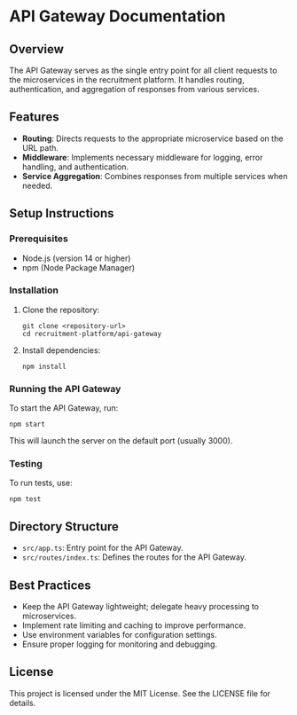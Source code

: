 # API Gateway Documentation

## Overview
The API Gateway serves as the single entry point for all client requests to the microservices in the recruitment platform. It handles routing, authentication, and aggregation of responses from various services.

## Features
- **Routing**: Directs requests to the appropriate microservice based on the URL path.
- **Middleware**: Implements necessary middleware for logging, error handling, and authentication.
- **Service Aggregation**: Combines responses from multiple services when needed.

## Setup Instructions

### Prerequisites
- Node.js (version 14 or higher)
- npm (Node Package Manager)

### Installation
1. Clone the repository:
   ```
   git clone <repository-url>
   cd recruitment-platform/api-gateway
   ```

2. Install dependencies:
   ```
   npm install
   ```

### Running the API Gateway
To start the API Gateway, run:
```
npm start
```
This will launch the server on the default port (usually 3000).

### Testing
To run tests, use:
```
npm test
```

## Directory Structure
- `src/app.ts`: Entry point for the API Gateway.
- `src/routes/index.ts`: Defines the routes for the API Gateway.

## Best Practices
- Keep the API Gateway lightweight; delegate heavy processing to microservices.
- Implement rate limiting and caching to improve performance.
- Use environment variables for configuration settings.
- Ensure proper logging for monitoring and debugging.

## License
This project is licensed under the MIT License. See the LICENSE file for details.